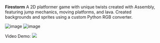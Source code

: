**Firestorm**
A 2D platformer game with unique twists created with Assembly, featuring jump mechanics, moving platforms, and lava. Created backgrounds and sprites using a custom Python RGB converter.

![image](https://github.com/andrewaucie/platformgame/assets/110870107/79514c23-173d-4d19-8aae-71f9e8f79560)
![image](https://github.com/andrewaucie/platformgame/assets/110870107/d5badffc-3dd4-472c-8e84-a9fbba08f2cd)

Video Demo:
[![](http://markdown-videos-api.jorgenkh.no/youtube/AYIsV4lBkxs)](https://youtu.be/AYIsV4lBkxs)

